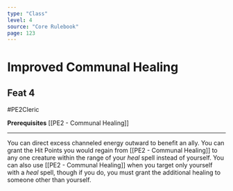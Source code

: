 ```yaml
---
type: "Class"
level: 4
source: "Core Rulebook"
page: 123
---
```

# Improved Communal Healing
## Feat 4
#PE2Cleric

**Prerequisites** [[PE2 - Communal Healing]]

---
You can direct excess channeled energy outward to benefit an ally. You can grant the Hit Points you would regain from [[PE2 - Communal Healing]] to any one creature within the range of your *heal* spell instead of yourself. You can also use [[PE2 - Communal Healing]] when you target only yourself with a *heal* spell, though if you do, you must grant the additional healing to someone other than yourself.